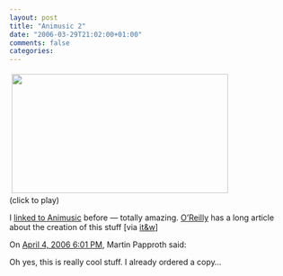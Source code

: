 ```yaml
---
layout: post
title: "Animusic 2"
date: "2006-03-29T21:02:00+01:00"
comments: false
categories: 
---
```


<p><a href="http://digitalmedia.oreilly.com/examples/oreilly/digitalmedia/2006/03/animusic-gyro-drums.mov"><img src="/blog/st/drums.png" border="0" vspace="4" height="212" hspace="4" width="385" /></a><br /> (click to play)</p>

<p>I <a href="/blog/st/2004/07/02/animusic.html">linked to Animusic</a> before &#8212; totally amazing. <a href="http://digitalmedia.oreilly.com/pub/a/oreilly/digitalmedia/2006/03/22/animusic-computer-music-videos.html">O&#8217;Reilly</a> has a long article about the creation of this stuff [via <a href="http://www.industrial-technology-and-witchcraft.de/index.php/ITW/17088/">it&#38;w</a>]</p>

<section class="comments">

<div class="comment" id="comment-850">
On <a href="#comment-850" title="Permalink to this comment">April  4, 2006  6:01 PM</a>, Martin Papproth
said:
<p>Oh yes, this is really cool stuff. I already ordered a copy&#8230;</p>


</section>

